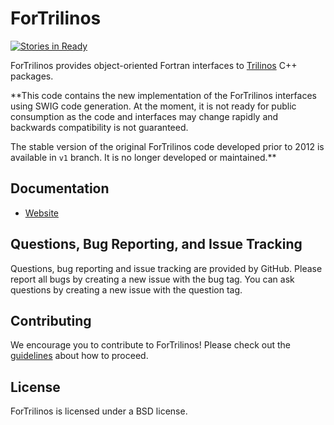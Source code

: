 ForTrilinos
===========

[![Stories in Ready](https://badge.waffle.io/Trilinos/ForTrilinos.svg?label=ready&title=Ready)](http://waffle.io/Trilinos/ForTrilinos)

ForTrilinos provides object-oriented Fortran interfaces to [Trilinos](http://github.com/Trilinos/Trilinos) C++ packages.

**This code contains the new implementation of the ForTrilinos interfaces using SWIG code generation. At the moment, it is not ready for public consumption as the code and interfaces may change rapidly and backwards compatibility is not guaranteed.

The stable version of the original ForTrilinos code developed prior to 2012 is available in `v1` branch. It is no longer developed or maintained.**

Documentation
-------------

* [Website](http://trilinos.org/packages/fortrilinos)

Questions, Bug Reporting, and Issue Tracking
--------------------------------------------

Questions, bug reporting and issue tracking are provided by GitHub. Please
report all bugs by creating a new issue with the bug tag. You can ask
questions by creating a new issue with the question tag.

Contributing
------------
We encourage you to contribute to ForTrilinos! Please check out the
[guidelines](CONTRIBUTING.md) about how to proceed.

License
-------
ForTrilinos is licensed under a BSD license.
